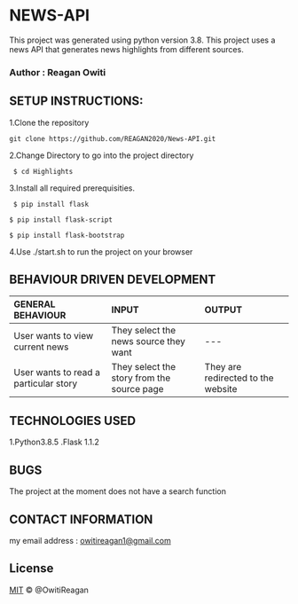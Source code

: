 # NEWS-API
This project was generated using python version 3.8. This project uses a news API that generates news highlights from different sources.

### Author : Reagan Owiti

## SETUP INSTRUCTIONS:
1.Clone the repository 

`git clone https://github.com/REAGAN2020/News-API.git`

2.Change Directory to go into the project directory

` $ cd Highlights`

3.Install all required prerequisities.

` $ pip install flask`

`$ pip install flask-script`

`$ pip install flask-bootstrap`

4.Use ./start.sh to run the project on your browser


## BEHAVIOUR DRIVEN DEVELOPMENT
| GENERAL BEHAVIOUR | INPUT | OUTPUT|
|:------------------|:--------|:-----------|
|User wants to view current news| They select the news source they want |---|
|User wants to read a particular story| They select the story from the source page|They are redirected to the website|

## TECHNOLOGIES USED
1.Python3.8.5
.Flask 1.1.2

## BUGS
The project at the moment does not have a search function



## CONTACT INFORMATION
 my email address : owitireagan1@gmail.com


 ## License
[MIT](LICENSE.md) © @OwitiReagan